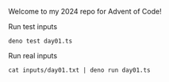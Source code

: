 Welcome to my 2024 repo for Advent of Code!

Run test inputs
```
deno test day01.ts
```

Run real inputs
```
cat inputs/day01.txt | deno run day01.ts
```
